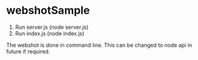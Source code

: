# webshotSample
1) Run server.js (node server.js)
2) Run index.js (node index.js)

The webshot is done in command line. This can be changed to node api in future if required.
